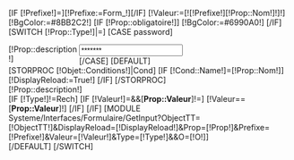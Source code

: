 [IF [!Prefixe!]=][!Prefixe:=Form_!][/IF]
[!Valeur:=[![!Prefixe!][!Prop::Nom!]!]!]
[!BgColor:=#8BB2C2!]
[IF [!Prop::obligatoire!]]
    [!BgColor:=#6990A0!]
[/IF]
[SWITCH [!Prop::Type!]|=]
	[CASE password]
	<div class="ProprieteModif">
		<div class="ProprieteTitreModif  PropModif " style="width:25%;float:left;">[!Prop::description!]</div>
		<div class="ProprieteValeurModif">
		<input type="text" class="Champ" name="Form_[!Prop::Nom!]" value="*******" >
		</div>
	</div>
	[/CASE]
	[DEFAULT]
	<div class="ProprieteModif" style="overflow:hidden">
	    [STORPROC [!Objet::Conditions!]|Cond]
		[IF [!Cond::Name!]=[!Prop::Nom!]]
		    [!DisplayReload:=True!]
		[/IF]
	    [/STORPROC]
		<div class="ProprieteTitreModif   [IF [!Prop::obligatoire!]||[!DisplayReload!]=True] ChampObligatoire [/IF] Champ[!Prop::Titre!]">[!Prop::description!] </div>
		<div class="[IF
		[!Prop::Type!]!=text]ProprieteValeurModif[ELSE]PropValeurMce[/IF]">
			[IF [!Type!]!=Rech]
				[IF [!Valeur!]=&&[**Prop::Valeur**]!=]
					[!Valeur==[**Prop::Valeur**]!]
				[/IF]
			[/IF]
			[MODULE Systeme/Interfaces/Formulaire/GetInput?ObjectTT=[!ObjectTT!]&DisplayReload=[!DisplayReload!]&Prop=[!Prop!]&Prefixe=[!Prefixe!]&Valeur=[!Valeur!]&Type=[!Type!]&&O=[!O!]]
		</div>
	</div>
	[/DEFAULT]
[/SWITCH]
